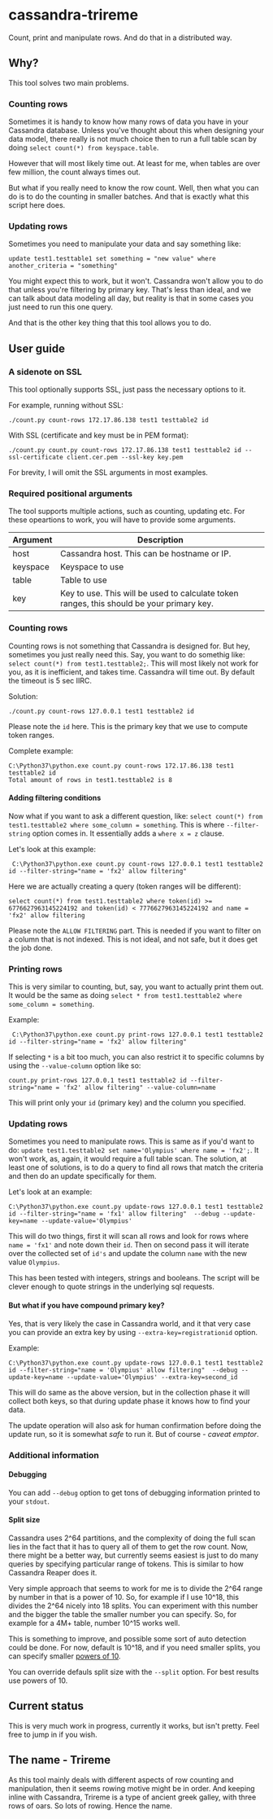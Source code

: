 # cassandra-trireme

Count, print and manipulate rows.
And do that in a distributed way.

## Why?

This tool solves two main problems.

### Counting rows

Sometimes it is handy to know how many rows of data you have in your Cassandra database.
Unless you've thought about this when designing your data model, there really is not much choice then to run a full table scan 
by doing ```select count(*) from keyspace.table```.

However that will most likely time out.
At least for me, when tables are over few million, the count always times out.

But what if you really need to know the row count.
Well, then what you can do is to do the counting in smaller batches.
And that is exactly what this script here does.


### Updating rows

Sometimes you need to manipulate your data and say something like:

```update test1.testtable1 set something = "new value" where another_criteria = "something"```

You might expect this to work, but it won't. Cassandra won't allow you to do that unless you're filtering by primary key.
That's less than ideal, and we can talk about data modeling all day, but reality is that in some cases you just need to run this one query.

And that is the other key thing that this tool allows you to do.

## User guide

### A sidenote on SSL

This tool optionally supports SSL, just pass the necessary options to it.

For example, running without SSL:

```./count.py count-rows 172.17.86.138 test1 testtable2 id```

With SSL (certificate and key must be in PEM format):

```./count.py count.py count-rows 172.17.86.138 test1 testtable2 id --ssl-certificate client.cer.pem --ssl-key key.pem```

For brevity, I will omit the SSL arguments in most examples.

### Required positional arguments

The tool supports multiple actions, such as counting, updating etc.
For these opeartions to work, you will have to provide some arguments.

|Argument| Description |
| --- | --- |
| host |                  Cassandra host. This can be hostname or IP.|
|keyspace        |      Keyspace to use|
|table                 |Table to use|
|key|                   Key to use. This will be used to calculate token ranges, this should be your primary key.|
  
  
### Counting rows

Counting rows is not something that Cassandra is designed for. But hey, sometimes you just really need this.
Say, you want to do somethig like: ``` select count(*) from test1.testtable2;```. 
This will most likely not work for you, as it is inefficient, and takes time. Cassandra will time out. By default the timeout is 5 sec IIRC.

Solution:
```
./count.py count-rows 127.0.0.1 test1 testtable2 id
```

Please note the `id` here. This is the primary key that we use to compute token ranges.

Complete example:
```
C:\Python37\python.exe count.py count-rows 172.17.86.138 test1 testtable2 id
Total amount of rows in test1.testtable2 is 8
```

#### Adding filtering conditions
Now what if you want to ask a different question, like: `select count(*) from test1.testtable2 where some_column = something`.
This is where `--filter-string` option comes in. It essentially adds a `where x = z` clause.

Let's look at this example:
```
 C:\Python37\python.exe count.py count-rows 127.0.0.1 test1 testtable2 id --filter-string="name = 'fx2' allow filtering"
```

Here we are actually creating a query (token ranges will be different):
```
select count(*) from test1.testtable2 where token(id) >= 6776627963145224192 and token(id) < 7776627963145224192 and name = 'fx2' allow filtering
``` 

Please note the `ALLOW FILTERING` part. This is needed if you want to filter on a column that is not indexed.
This is not ideal, and not safe, but it does get the job done.

### Printing rows

This is very similar to counting, but, say, you want to actually print them out.
It would be the same as doing `select * from test1.testtable2 where some_column = something`.

Example:
```
 C:\Python37\python.exe count.py print-rows 127.0.0.1 test1 testtable2 id --filter-string="name = 'fx2' allow filtering"
```

If selecting `*` is a bit too much, you can also restrict it to specific columns by using the `--value-column` option like so:

```
count.py print-rows 127.0.0.1 test1 testtable2 id --filter-string="name = 'fx2' allow filtering" --value-column=name
```
This will print only your `id` (primary key) and the column you specified.

### Updating rows

Sometimes you need to manipulate rows.
This is same as if you'd want to do: `update test1.testtable2 set name='Olympius' where name = 'fx2';`.
It won't work, as, again, it would require a full table scan.
The solution, at least one of solutions, is to do a query to find all rows that match the criteria and then do an update specifically for them.

Let's look at an example:
```
C:\Python37\python.exe count.py update-rows 127.0.0.1 test1 testtable2 id --filter-string="name = 'fx1' allow filtering"  --debug --update-key=name --update-value='Olympius'
```

This will do two things, first it will scan all rows and look for rows where `name = 'fx1'` and note down their `id`.
Then on second pass it will iterate over the collected set of `id's` and update the column `name` with the new value `Olympius`.

This has been tested with integers, strings and booleans. The script will be clever enough to quote strings in the underlying sql requests.

#### But what if you have compound primary key?

Yes, that is very likely the case in Cassandra world, and it that very case you can provide an extra key by using `--extra-key=registrationid` option.

Example:
```
C:\Python37\python.exe count.py update-rows 127.0.0.1 test1 testtable2 id --filter-string="name = 'Olympius' allow filtering"  --debug --update-key=name --update-value='Olympius' --extra-key=second_id
``` 
This will do same as the above version, but in the collection phase it will collect both keys, so that during update phase it knows how to find your data.

The update operation will also ask for human confirmation before doing the update run, so it is somewhat _safe_ to run it.
But of course - _caveat emptor_.



### Additional information


#### Debugging

You can add `--debug` option to get tons of debugging information printed to your `stdout`.


#### Split size

Cassandra uses 2^64 partitions, and the complexity of doing the full scan lies in the fact that it has to query all of them to get the row count.
Now, there might be a better way, but currently seems easiest is just to do many queries by specifying particular range of tokens.
This is similar to how Cassandra Reaper does it.

Very simple approach that seems to work for me is to divide the 2^64 range by number in that is a power of 10.
So, for example if I use 10^18, this divides the 2^64 nicely into 18 splits.
You can experiment with this number and the bigger the table the smaller number you can specify.
So, for example for a 4M+ table, number 10^15 works well.

This is something to improve, and possible some sort of auto detection could be done.
For now, default is 10^18, and if you need smaller splits, you can specify smaller [powers of 10](https://en.wikipedia.org/wiki/Power_of_10).

You can override defauls split size with the `--split` option. For best results use powers of 10.

## Current status

This is very much work in progress, currently it works, but isn't pretty.
Feel free to jump in if you wish.

## The name - Trireme

As this tool mainly deals with different aspects of row counting and manipulation, then it seems rowing motive might be in order.
And keeping inline with Cassandra, Trireme is a type of ancient greek galley, with three rows of oars. So lots of rowing.
Hence the name.

